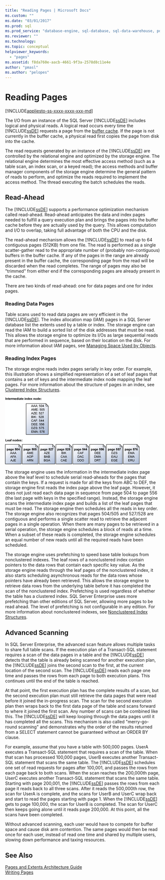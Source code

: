 ```yaml
---
title: "Reading Pages | Microsoft Docs"
ms.custom: ""
ms.date: "03/01/2017"
ms.prod: sql
ms.prod_service: "database-engine, sql-database, sql-data-warehouse, pdw"
ms.reviewer: ""
ms.technology: 
ms.topic: conceptual
helpviewer_keywords: 
  - "pages"
ms.assetid: f8da760e-aacb-4661-9f3a-2578d8c11e4e
author: "pmasl"
ms.author: "pelopes"
---
```

# Reading Pages
[!INCLUDE[appliesto-ss-xxxx-xxxx-xxx-md](../includes/applies-to-version/sqlserver.md)]

The I/O from an instance of the SQL Server [!INCLUDE[ssDE](../includes/ssde-md.md)] includes logical and physical reads. A logical read occurs every time the [!INCLUDE[ssDE](../includes/ssde-md.md)] requests a page from the [buffer cache](../relational-databases/memory-management-architecture-guide.md). If the page is not currently in the buffer cache, a physical read first copies the page from disk into the cache.

The read requests generated by an instance of the [!INCLUDE[ssDE](../includes/ssde-md.md)] are controlled by the relational engine and optimized by the storage engine. The relational engine determines the most effective access method (such as a table scan, an index scan, or a keyed read); the access methods and buffer manager components of the storage engine determine the general pattern of reads to perform, and optimize the reads required to implement the access method. The thread executing the batch schedules the reads.

## Read-Ahead
The [!INCLUDE[ssDE](../includes/ssde-md.md)] supports a performance optimization mechanism called read-ahead. Read-ahead anticipates the data and index pages needed to fulfill a query execution plan and brings the pages into the buffer cache before they are actually used by the query. This allows computation and I/O to overlap, taking full advantage of both the CPU and the disk. 

The read-ahead mechanism allows the [!INCLUDE[ssDE](../includes/ssde-md.md)] to read up to 64 contiguous pages (512KB) from one file. The read is performed as a single scatter-gather read to the appropriate number of (probably non-contiguous) buffers in the buffer cache. If any of the pages in the range are already present in the buffer cache, the corresponding page from the read will be discarded when the read completes. The range of pages may also be "trimmed" from either end if the corresponding pages are already present in the cache.

There are two kinds of read-ahead: one for data pages and one for index pages.

### Reading Data Pages
Table scans used to read data pages are very efficient in the [!INCLUDE[ssDE](../includes/ssde-md.md)]. The index allocation map (IAM) pages in a SQL Server database list the extents used by a table or index. The storage engine can read the IAM to build a sorted list of the disk addresses that must be read. This allows the storage engine to optimize its I/Os as large sequential reads that are performed in sequence, based on their location on the disk. For more information about IAM pages, see [Managing Space Used by Objects](../relational-databases/pages-and-extents-architecture-guide.md).

### Reading Index Pages
The storage engine reads index pages serially in key order. For example, this illustration shows a simplified representation of a set of leaf pages that contains a set of keys and the intermediate index node mapping the leaf pages. For more information about the structure of pages in an index, see [Clustered Index Structures](../relational-databases/pages-and-extents-architecture-guide.md).

![Reading_Pages](../relational-databases/media/reading-pages.gif)

The storage engine uses the information in the intermediate index page above the leaf level to schedule serial read-aheads for the pages that contain the keys. If a request is made for all the keys from ABC to DEF, the storage engine first reads the index page above the leaf page. However, it does not just read each data page in sequence from page 504 to page 556 (the last page with keys in the specified range). Instead, the storage engine scans the intermediate index page and builds a list of the leaf pages that must be read. The storage engine then schedules all the reads in key order. The storage engine also recognizes that pages 504/505 and 527/528 are contiguous and performs a single scatter read to retrieve the adjacent pages in a single operation. When there are many pages to be retrieved in a serial operation, the storage engine schedules a block of reads at a time. When a subset of these reads is completed, the storage engine schedules an equal number of new reads until all the required reads have been scheduled.

The storage engine uses prefetching to speed base table lookups from nonclustered indexes. The leaf rows of a nonclustered index contain pointers to the data rows that contain each specific key value. As the storage engine reads through the leaf pages of the nonclustered index, it also starts scheduling asynchronous reads for the data rows whose pointers have already been retrieved. This allows the storage engine to retrieve data rows from the underlying table before it has completed the scan of the nonclustered index. Prefetching is used regardless of whether the table has a clustered index. SQL Server Enterprise uses more prefetching than other editions of SQL Server, allowing more pages to be read ahead. The level of prefetching is not configurable in any edition. For more information about nonclustered indexes, see [Nonclustered Index Structures](../relational-databases/pages-and-extents-architecture-guide.md).

## Advanced Scanning
In SQL Server Enterprise, the advanced scan feature allows multiple tasks to share full table scans. If the execution plan of a Transact-SQL statement requires a scan of the data pages in a table and the [!INCLUDE[ssDE](../includes/ssde-md.md)] detects that the table is already being scanned for another execution plan, the [!INCLUDE[ssDE](../includes/ssde-md.md)] joins the second scan to the first, at the current location of the second scan. The [!INCLUDE[ssDE](../includes/ssde-md.md)] reads each page one time and passes the rows from each page to both execution plans. This continues until the end of the table is reached. 

At that point, the first execution plan has the complete results of a scan, but the second execution plan must still retrieve the data pages that were read before it joined the in-progress scan. The scan for the second execution plan then wraps back to the first data page of the table and scans forward to where it joined the first scan. Any number of scans can be combined like this. The [!INCLUDE[ssDE](../includes/ssde-md.md)] will keep looping through the data pages until it has completed all the scans. This mechanism is also called "merry-go-round scanning" and demonstrates why the order of the results returned from a SELECT statement cannot be guaranteed without an ORDER BY clause. 

For example, assume that you have a table with 500,000 pages. UserA executes a Transact-SQL statement that requires a scan of the table. When that scan has processed 100,000 pages, UserB executes another Transact-SQL statement that scans the same table. The [!INCLUDE[ssDE](../includes/ssde-md.md)] schedules one set of read requests for pages after 100,001, and passes the rows from each page back to both scans. When the scan reaches the 200,000th page, UserC executes another Transact-SQL statement that scans the same table. Starting with page 200,001, the [!INCLUDE[ssDE](../includes/ssde-md.md)] passes the rows from each page it reads back to all three scans. After it reads the 500,000th row, the scan for UserA is complete, and the scans for UserB and UserC wrap back and start to read the pages starting with page 1. When the [!INCLUDE[ssDE](../includes/ssde-md.md)] gets to page 100,000, the scan for UserB is completed. The scan for UserC then keeps going alone until it reads page 200,000. At this point, all the scans have been completed. 

Without advanced scanning, each user would have to compete for buffer space and cause disk arm contention. The same pages would then be read once for each user, instead of read one time and shared by multiple users, slowing down performance and taxing resources.

## See Also
[Pages and Extents Architecture Guide](../relational-databases/pages-and-extents-architecture-guide.md)   
 [Writing Pages](../relational-databases/writing-pages.md)
